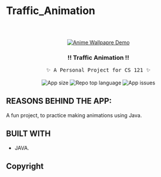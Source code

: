 # Traffic_Animation
## 
<!-- PROJECT LOGO -->
<br />
<p align="center">
  <a href="https://github.com/AdamDoingTech/Traffic_Animation/blob/main/Demo_Image.png">
    <img src="Demo/AniWall_Gif.gif" alt="Anime Wallpapre Demo">
  </a>

  <h3 align="center">!! Traffic Animation !!</h3>

  <p align="center">
    <samp>✨ A Personal Project for CS 121 ✨</samp><br/>
    <br/>
  <img alt="App size" src="https://img.shields.io/github/repo-size/atomlabx/AniWall_Ver3?color=blue&label=app%20size&style=for-the-badge">
  <img alt="Repo top language" src="https://img.shields.io/github/languages/top/atomlabx/AniWall_Ver3?color=important&style=for-the-badge">
  <img alt="App issues" src="https://img.shields.io/bitbucket/issues-raw/atomlabx/AniWall_Ver3?color=important&style=for-the-badge">
    </p>
    

## REASONS BEHIND THE APP:
A fun project, to practice making animations using Java.

<!-- BUILT USING -->
## BUILT WITH
* JAVA.
 
<!-- CONTRIBUTING GUIDELINES -->
<!-- LICENSE -->
## Copyright
